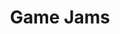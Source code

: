 ---
title: Game Jams
layout: collection
permalink: /demos/
collection: demos
author_profile: true
---